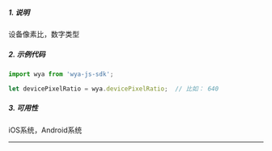 ##### 1. 说明

设备像素比，数字类型

##### 2. 示例代码

```javascript
import wya from 'wya-js-sdk';

let devicePixelRatio = wya.devicePixelRatio;  // 比如： 640
```
##### 3. 可用性
iOS系统，Android系统

---------